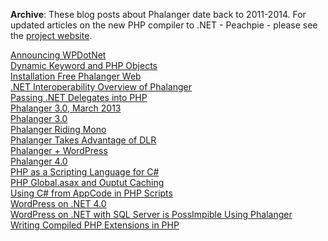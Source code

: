 **Archive**:
These blog posts about Phalanger date back to 2011-2014. For updated articles on the new PHP compiler to .NET - Peachpie - please see the [project website](http://peachpie.io).

[Announcing WPDotNet](announcing-wpdotnet)  
[Dynamic Keyword and PHP Objects](dynamic-keyword-and-php-objects)  
[Installation Free Phalanger Web](installation-free-phalanger-web)  
[.NET Interoperability Overview of Phalanger](net-interoperability-overview-of-phalanger)  
[Passing .NET Delegates into PHP](passing-net-delegates-into-php)  
[Phalanger 3.0, March 2013](phalanger-3-march-2013)  
[Phalanger 3.0](phalanger-3)  
[Phalanger Riding Mono](phalanger-riding-mono)  
[Phalanger Takes Advantage of DLR](phalanger-takes-advantage-of-dlr)  
[Phalanger + WordPress](phalanger-wordpress)  
[Phalanger 4.0](phalanger4)  
[PHP as a Scripting Language for C#](php-as-a-scripting-language-for-csharp)  
[PHP Global.asax and Ouptut Caching](php-global-asax-and-output-caching)  
[Using C# from AppCode in PHP Scripts](using-csharp-from-appcode-in-php-scripts)  
[WordPress on .NET 4.0](wordpress-on-dotnet40)  
[WordPress on .NET with SQL Server is PossImpible Using Phalanger](wordpress-on-net-with-sql-server-is-possimpible-using-phalanger-3)  
[Writing Compiled PHP Extensions in PHP](writing-compiled-php-extensions-in-php)  
